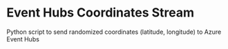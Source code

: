 # Event Hubs Coordinates Stream
Python script to send randomized coordinates (latitude, longitude) to Azure Event Hubs
